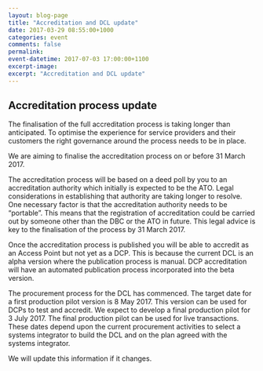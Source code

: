 ```yaml
---
layout: blog-page
title: "Accreditation and DCL update"
date: 2017-03-29 08:55:00+1000
categories: event
comments: false
permalink:
event-datetime: 2017-07-03 17:00:00+1100
excerpt-image:
excerpt: "Accreditation and DCL update"
---
```


## Accreditation process update ##


The finalisation of the full accreditation process is taking
longer than anticipated. To optimise the experience for service providers and
their customers the right governance around the process needs to be in place.  

We are aiming to finalise the accreditation process on or
before 31 March 2017.

The accreditation process will be based on a deed poll by
you to an accreditation authority which initially is expected to be the ATO. Legal
considerations in establishing that authority are taking longer to resolve. One
necessary factor is that the accreditation authority needs to be “portable”. This
means that the registration of accreditation could be carried out by someone
other than the DBC or the ATO in future. This legal advice is key to the
finalisation of the process by 31 March 2017. 

Once the accreditation process is published you will be able
to accredit as an Access Point but not yet as a DCP. This is because the
current DCL is an alpha version where the publication process is manual. DCP
accreditation will have an automated publication process incorporated into the
beta version.

The
procurement process for the DCL has commenced. The target date for a first
production pilot version is 8 May 2017. This version can be used for DCPs to
test and accredit. We expect to develop a final production pilot for 3 July 2017. The final production pilot can be used for live transactions. These dates depend upon the current procurement activities to select a systems integrator to build the DCL and on the plan agreed with the systems integrator.

We will update this information if it changes.

